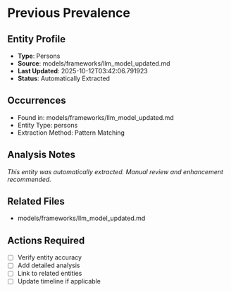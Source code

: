 # Previous Prevalence

## Entity Profile
- **Type**: Persons
- **Source**: models/frameworks/llm_model_updated.md
- **Last Updated**: 2025-10-12T03:42:06.791923
- **Status**: Automatically Extracted

## Occurrences
- Found in: models/frameworks/llm_model_updated.md
- Entity Type: persons
- Extraction Method: Pattern Matching

## Analysis Notes
*This entity was automatically extracted. Manual review and enhancement recommended.*

## Related Files
- models/frameworks/llm_model_updated.md

## Actions Required
- [ ] Verify entity accuracy
- [ ] Add detailed analysis
- [ ] Link to related entities
- [ ] Update timeline if applicable
